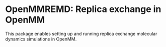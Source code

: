 OpenMMREMD: Replica exchange in OpenMM
======================================

This package enables setting up and running replica exchange molecular dynamics
simulations in OpenMM.
